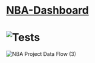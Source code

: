 # [NBA-Dashboard](https://jyablonski.shinyapps.io/nbadashboard)

# ![Tests](https://github.com/jyablonski/NBA-Dashboard/actions/workflows/deploy.yml/badge.svg)

![NBA Project Data Flow (3)](https://user-images.githubusercontent.com/16946556/132556901-bfbca547-e7c0-4721-8145-79ae5b1b61ac.jpg)

